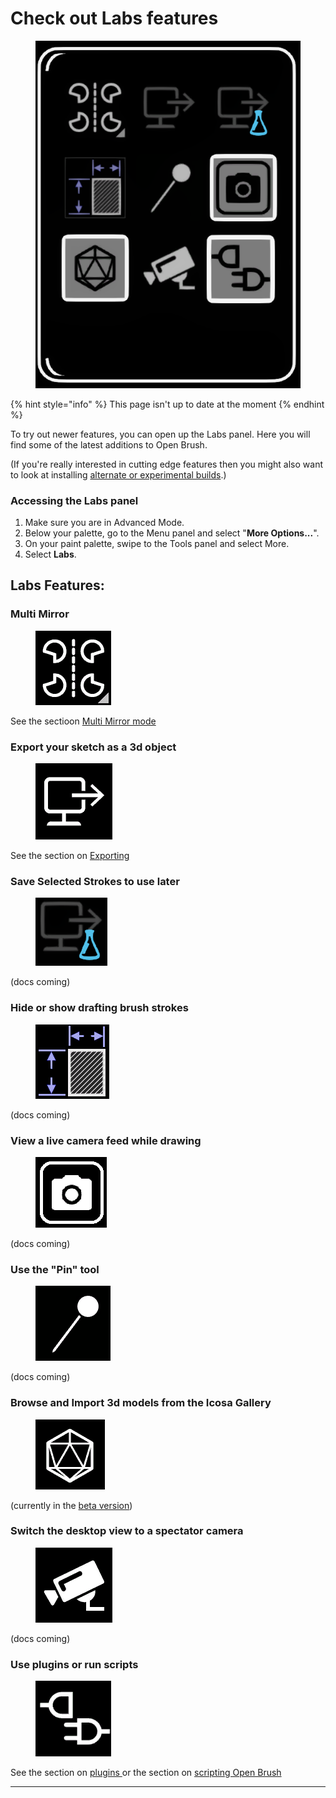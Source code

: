 # Check out Labs features

<figure><img src="../.gitbook/assets/image (1).png" alt=""><figcaption></figcaption></figure>

{% hint style="info" %}
This page isn't up to date at the moment
{% endhint %}

To try out newer features, you can open up the Labs panel. Here you will find some of the latest additions to Open Brush.

(If you're really interested in cutting edge features then you might also want to look at installing [alternate or experimental builds](../alternate-and-experimental-builds/).)

### **Accessing the Labs panel**

1. Make sure you are in Advanced Mode.
2. Below your palette, go to the Menu panel and select "**More Options...**".
3. On your paint palette, swipe to the Tools panel and select More.
4. Select **Labs**.

## Labs Features:

### **Multi Mirror**

<div align="left"><figure><img src="../.gitbook/assets/image (14).png" alt=""><figcaption></figcaption></figure></div>

See the sectioon [Multi Mirror mode](multimirror.md)

### Export your sketch as a 3d object

<div align="left"><figure><img src="../.gitbook/assets/image (13).png" alt=""><figcaption></figcaption></figure></div>

See the section on [Exporting](exporting-open-brush-sketches-to-other-apps/)

### Save Selected Strokes to use later

<div align="left"><figure><img src="../.gitbook/assets/image (3).png" alt=""><figcaption></figcaption></figure></div>

(docs coming)

### Hide or show drafting brush strokes

<div align="left"><figure><img src="../.gitbook/assets/image (11).png" alt=""><figcaption></figcaption></figure></div>

(docs coming)

### View a live camera feed while drawing

<div align="left"><figure><img src="../.gitbook/assets/image (6).png" alt=""><figcaption></figcaption></figure></div>

(docs coming)

### Use the "Pin" tool

<div align="left"><figure><img src="../.gitbook/assets/image (12).png" alt=""><figcaption></figcaption></figure></div>

(docs coming)

### Browse and Import 3d models from the Icosa Gallery

<div align="left"><figure><img src="../.gitbook/assets/image (7).png" alt=""><figcaption></figcaption></figure></div>

(currently in the [beta version](../alternate-and-experimental-builds/open-brush-beta-docs.md))

### Switch the desktop view to a spectator camera

<div align="left"><figure><img src="../.gitbook/assets/image (10).png" alt=""><figcaption></figcaption></figure></div>

(docs coming)

### Use plugins or run scripts

<div align="left"><figure><img src="../.gitbook/assets/image (8).png" alt=""><figcaption></figcaption></figure></div>

See the section on [plugins ](using-plugins/)or the section on [scripting Open Brush](check-out-labs-or-experimental-features.md#run-scripts)

***

